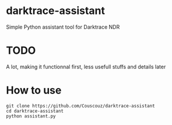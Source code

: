 # darktrace-assistant

Simple Python assistant tool for Darktrace NDR

# TODO

A lot, making it functionnal first, less usefull stuffs and details later

# How to use

```
git clone https://github.com/Couscouz/darktrace-assistant
cd darktrace-assistant
python assistant.py
```
